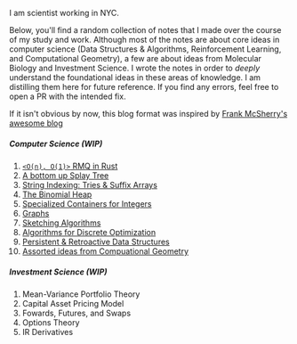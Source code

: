 I am scientist working in NYC. 

Below, you'll find a random collection of notes that I made over the course of my study and work. Although most of the notes are about core ideas in computer science (Data Structures & Algorithms, Reinforcement Learning, and Computational Geometry), a few are about ideas from Molecular Biology and Investment Science.  I wrote the notes in order to _deeply_ understand the foundational ideas in these areas of knowledge. I am distilling them here for future reference. If you find any errors, feel free to open a PR with the intended fix.

If it isn't obvious by now, this blog format was inspired by [Frank McSherry's awesome blog](https://github.com/frankmcsherry/blog)

##### Computer Science (WIP)
1. [`<O(n), O(1)>` RMQ in Rust](https://github.com/jlikhuva/blog/blob/main/posts/rmq.md)
2. [A bottom up Splay Tree](https://github.com/jlikhuva/blog/blob/main/posts/splay.md)
3. [String Indexing: Tries & Suffix Arrays](https://github.com/jlikhuva/blog/blob/main/posts/string_indexing.md)
4. [The Binomial Heap](https://github.com/jlikhuva/blog/blob/main/posts/binomial.md)
5. [Specialized Containers for Integers](https://github.com/jlikhuva/blog/blob/main/posts/integer.md)
6. [Graphs](https://github.com/jlikhuva/blog/blob/main/posts/graphs.md)
7. [Sketching Algorithms](https://github.com/jlikhuva/blog/blob/main/posts/sketching.md)
8. [Algorithms for Discrete Optimization](https://github.com/jlikhuva/blog/blob/main/posts/optimization.md)
9. [Persistent & Retroactive Data Structures](https://github.com/jlikhuva/blog/blob/main/posts/splay.md)
10. [Assorted ideas from Compuational Geometry](https://github.com/jlikhuva/blog/blob/main/posts/comp_geom.md)

#####  Investment Science (WIP)
1. Mean-Variance Portfolio Theory
1. Capital Asset Pricing Model
2. Fowards, Futures, and Swaps
3. Options Theory
4. IR Derivatives
